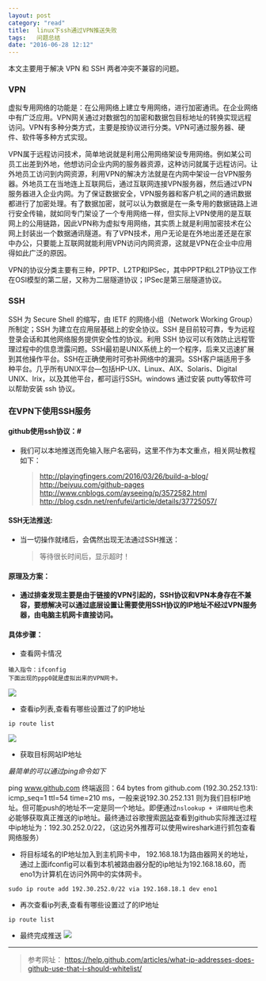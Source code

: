 ```yaml
---
layout: post
category: "read"
title:  linux下ssh通过VPN推送失败
tags:   问题总结
date: "2016-06-28 12:12"
---
```


本文主要用于解决 VPN 和 SSH 两者冲突不兼容的问题。


### VPN

虚拟专用网络的功能是：在公用网络上建立专用网络，进行加密通讯。在企业网络中有广泛应用。VPN网关通过对数据包的加密和数据包目标地址的转换实现远程访问。VPN有多种分类方式，主要是按协议进行分类。VPN可通过服务器、硬件、软件等多种方式实现。

VPN属于远程访问技术，简单地说就是利用公用网络架设专用网络。例如某公司员工出差到外地，他想访问企业内网的服务器资源，这种访问就属于远程访问。让外地员工访问到内网资源，利用VPN的解决方法就是在内网中架设一台VPN服务器。外地员工在当地连上互联网后，通过互联网连接VPN服务器，然后通过VPN服务器进入企业内网。为了保证数据安全，VPN服务器和客户机之间的通讯数据都进行了加密处理。有了数据加密，就可以认为数据是在一条专用的数据链路上进行安全传输，就如同专门架设了一个专用网络一样，但实际上VPN使用的是互联网上的公用链路，因此VPN称为虚拟专用网络，其实质上就是利用加密技术在公网上封装出一个数据通讯隧道。有了VPN技术，用户无论是在外地出差还是在家中办公，只要能上互联网就能利用VPN访问内网资源，这就是VPN在企业中应用得如此广泛的原因。

VPN的协议分类主要有三种，PPTP、L2TP和IPSec，其中PPTP和L2TP协议工作在OSI模型的第二层，又称为二层隧道协议；IPSec是第三层隧道协议。

### SSH

SSH 为 Secure Shell 的缩写，由 IETF 的网络小组（Network Working Group）所制定；SSH 为建立在应用层基础上的安全协议。SSH 是目前较可靠，专为远程登录会话和其他网络服务提供安全性的协议。利用 SSH 协议可以有效防止远程管理过程中的信息泄露问题。SSH最初是UNIX系统上的一个程序，后来又迅速扩展到其他操作平台。SSH在正确使用时可弥补网络中的漏洞。SSH客户端适用于多种平台。几乎所有UNIX平台—包括HP-UX、Linux、AIX、Solaris、Digital UNIX、Irix，以及其他平台，都可运行SSH。windows 通过安装 putty等软件可以帮助安装 ssh 协议。

<!-- more -->

### 在VPN下使用SSH服务

#### github使用ssh协议：#

- 我们可以本地推送而免输入账户名密码，这里不作为本文重点，相关网址教程如下：

  > http://playingfingers.com/2016/03/26/build-a-blog/
  > http://beiyuu.com/github-pages
  > http://www.cnblogs.com/ayseeing/p/3572582.html
  > http://blog.csdn.net/renfufei/article/details/37725057/


#### SSH无法推送: #

- 当一切操作就绪后，会偶然出现无法通过SSH推送：

  > 等待很长时间后，显示超时！

#### 原理及方案： #

- **通过排查发现主要是由于链接的VPN引起的，SSH协议和VPN本身存在不兼容，要想解决可以通过底层设置让需要使用SSH协议的IP地址不经过VPN服务器，由电脑主机网卡直接访问。**


#### 具体步骤：  #

- 查看网卡情况

```
输入指令：ifconfig
下面出现的ppp0就是虚拟出来的VPN网卡。
```
![](/img/2016-06-28-linux下ssh通过VPN推送失败/2016-06-23-remarkable-install.png)



- 查看ip列表,查看有哪些设置过了的IP地址

```
ip route list
```
![](/img/2016-06-28-linux下ssh通过VPN推送失败/DeepinScrot-3457.png)


- 获取目标网站IP地址

*最简单的可以通过ping命令如下*

ping www.github.com 终端返回：64 bytes from github.com (192.30.252.131): icmp_seq=1 ttl=54 time=210 ms，一般来说192.30.252.131 则为我们目标IP地址。但可能push的地址不一定是同一个地址。即便通过`nslookup + 详细网址`也未必能够获取真正推送的ip地址。最终通过谷歌搜索[网站](https://help.github.com/articles/what-ip-addresses-does-github-use-that-i-should-whitelist/)查看到github实际推送过程中ip地址为：192.30.252.0/22，（这边另外推荐可以使用wireshark进行抓包查看网络服务）

- 将目标域名的IP地址加入到主机网卡中， 192.168.18.1为路由器网关的地址，通过上面ifconfig可以看到本机被路由器分配的ip地址为192.168.18.60，而eno1为计算机在访问外网中的实体网卡。


```
sudo ip route add 192.30.252.0/22 via 192.168.18.1 dev eno1
```

- 再次查看ip列表,查看有哪些设置过了的IP地址

```
ip route list
```

- 最终完成推送
![](/img/2016-06-28-linux下ssh通过VPN推送失败/DeepinScrot-3044.png)



***

> 参考网址：
> https://help.github.com/articles/what-ip-addresses-does-github-use-that-i-should-whitelist/
